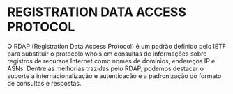 # REGISTRATION DATA ACCESS PROTOCOL

O RDAP (Registration Data Access Protocol) é um padrão definido pelo  IETF para substituir o protocolo whois em consultas de informações sobre  registros de recursos Internet como nomes de domínios, endereços IP e  ASNs. Dentre as melhorias trazidas pelo RDAP, podemos destacar o suporte  a internacionalização e autenticação e a padronização do formato de  consultas e respostas.
